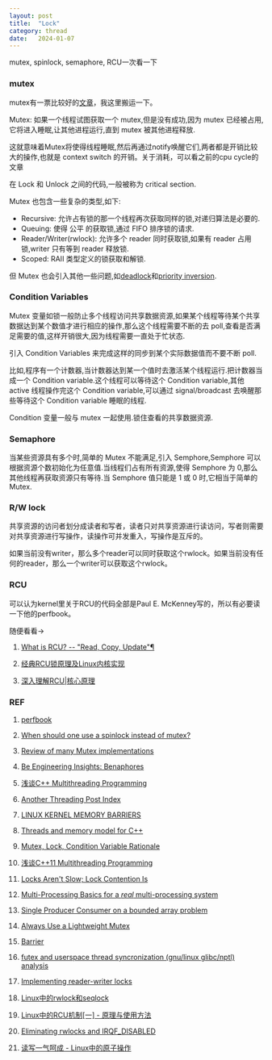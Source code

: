```yaml
---
layout: post
title:  "Lock"
category: thread
date:   2024-01-07
---
```


mutex, spinlock, semaphore, RCU一次看一下

### mutex

mutex有一票比较好的[文章](http://dreamrunner.org/blog/2014/06/29/qian-tan-mutex-lock/)，我这里搬运一下。

Mutex: 如果一个线程试图获取一个 mutex,但是没有成功,因为 mutex 已经被占用, 它将进入睡眠,让其他进程运行,直到 mutex 被其他进程释放.

这就意味着Mutex将使得线程睡眠,然后再通过notify唤醒它们,两者都是开销比较大的操作,也就是 context switch 的开销。关于消耗，可以看之前的cpu cycle的文章

在 Lock 和 Unlock 之间的代码,一般被称为 critical section.
 
Mutex 也包含一些复杂的类型,如下:

+ Recursive: 允许占有锁的那一个线程再次获取同样的锁,对递归算法是必要的.
+ Queuing: 使得 公平 的获取锁,通过 FIFO 排序锁的请求.
+ Reader/Writer(rwlock): 允许多个 reader 同时获取锁,如果有 reader 占用锁,writer 只有等到 reader 释放锁.
+ Scoped: RAII 类型定义的锁获取和解锁.

但 Mutex 也会引入其他一些问题,如[deadlock](http://en.wikipedia.org/wiki/Deadlock)和[priority inversion](http://en.wikipedia.org/wiki/Priority_inversion).

### Condition Variables

Mutex 变量如锁一般防止多个线程访问共享数据资源,如果某个线程等待某个共享数据达到某个数值才进行相应的操作,那么这个线程需要不断的去 poll,查看是否满足需要的值,这样开销很大,因为线程需要一直处于忙状态.

引入 Condition Variables 来完成这样的同步到某个实际数据值而不要不断 poll.

比如,程序有一个计数器,当计数器达到某一个值时去激活某个线程运行.把计数器当成一个 Condition variable.这个线程可以等待这个 Condition variable,其他 active 线程操作完这个 Condition variable,可以通过 signal/broadcast 去唤醒那些等待这个 Condition variable 睡眠的线程.

Condition 变量一般与 mutex 一起使用.锁住查看的共享数据资源.


### Semaphore

当某些资源具有多个时,简单的 Mutex 不能满足,引入 Semphore,Semphore 可以根据资源个数初始化为任意值.当线程们占有所有资源,使得 Semphore 为 0,那么其他线程再获取资源只有等待.当 Semphore 值只能是 1 或 0 时,它相当于简单的 Mutex.

### R/W lock

共享资源的访问者划分成读者和写者，读者只对共享资源进行读访问，写者则需要对共享资源进行写操作，读操作可并发重入，写操作是互斥的。

如果当前没有writer，那么多个reader可以同时获取这个rwlock。如果当前没有任何的reader，那么一个writer可以获取这个rwlock。


### RCU

可以认为kernel里关于RCU的代码全部是Paul E. McKenney写的，所以有必要读一下他的perfbook。

随便看看->

1. [What is RCU? -- "Read, Copy, Update"¶](https://www.kernel.org/doc/html/latest/RCU/whatisRCU.html)

2. [经典RCU锁原理及Linux内核实现](https://zhuanlan.zhihu.com/p/630098755)

3. [深入理解RCU|核心原理](https://zhuanlan.zhihu.com/p/386422612)


### REF

1. [perfbook](https://mirrors.edge.kernel.org/pub/linux/kernel/people/paulmck/perfbook/perfbook.html)

2. [When should one use a spinlock instead of mutex?](https://stackoverflow.com/questions/5869825/when-should-one-use-a-spinlock-instead-of-mutex)

3. [Review of many Mutex implementations](https://cbloomrants.blogspot.com/2011/07/07-15-11-review-of-many-mutex.html)

4. [Be Engineering Insights: Benaphores](https://www.haiku-os.org/legacy-docs/benewsletter/Issue1-26.html#Engineering1-26)

5. [浅谈C++ Multithreading Programming](http://dreamrunner.org/blog/2014/08/07/C-multithreading-programming/)

6. [Another Threading Post Index](https://cbloomrants.blogspot.com/2012/06/06-12-12-another-threading-post-index.html)

7. [LINUX KERNEL MEMORY BARRIERS](https://www.kernel.org/doc/Documentation/memory-barriers.txt)

8. [Threads and memory model for C++](https://www.hboehm.info/c++mm/)

9. [Mutex, Lock, Condition Variable Rationale](https://www.open-std.org/jtc1/sc22/wg21/docs/papers/2007/n2406.html)

10. [浅谈C++11 Multithreading Programming](http://dreamrunner.org/blog/2014/08/25/C11-multithreading-programming/)

11. [Locks Aren't Slow; Lock Contention Is](https://preshing.com/20111118/locks-arent-slow-lock-contention-is/)

12. [Multi-Processing Basics for a *real* multi-processing system](https://groups.google.com/g/net.micro.mac/c/BLFaLIJ2qHs/m/XNYbN94YLXUJ?pli=1)

13. [Single Producer Consumer on a bounded array problem](https://courses.cs.washington.edu/courses/cse451/03wi/section/prodcons.htm)

14. [Always Use a Lightweight Mutex](https://preshing.com/20111124/always-use-a-lightweight-mutex/)

15. [Barrier](https://ridiculousfish.com/blog/posts/barrier.html)

16. [futex and userspace thread syncronization (gnu/linux glibc/nptl) analysis](https://cottidianus.livejournal.com/325955.html)

17. [Implementing reader-writer locks](https://eli.thegreenplace.net/2019/implementing-reader-writer-locks/)

18. [Linux中的rwlock和seqlock](https://zhuanlan.zhihu.com/p/94713372)

19. [Linux中的RCU机制[一] - 原理与使用方法](https://zhuanlan.zhihu.com/p/89439043)

20. [Eliminating rwlocks and IRQF_DISABLED](https://lwn.net/Articles/364583/)

21. [读写一气呵成 - Linux中的原子操作](https://zhuanlan.zhihu.com/p/89299392)

